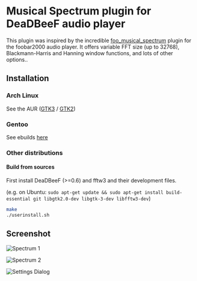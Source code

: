 Musical Spectrum plugin for DeaDBeeF audio player
====================

This plugin was inspired by the incredible [foo_musical_spectrum](https://wiki.hydrogenaud.io/index.php?title=Foobar2000:Components/Musical_Spectrum_(foo_musical_spectrum)) plugin for the foobar2000 audio player. It offers variable FFT size (up to 32768), Blackmann-Harris and Hanning window functions, and lots of other options..

## Installation

### Arch Linux
See the AUR ([GTK3](https://aur.archlinux.org/packages/deadbeef-plugin-musical-spectrum-gtk3-git/) /
[GTK2](https://aur.archlinux.org/packages/deadbeef-plugin-musical-spectrum-gtk2-git/))

### Gentoo
See ebuilds [here](https://github.com/megabaks/stuff/tree/master/media-plugins/deadbeef-musical-spectrum)

### Other distributions
#### Build from sources
First install DeaDBeeF (>=0.6) and fftw3 and their development files.

(e.g. on Ubuntu: ```sudo apt-get update && sudo apt-get install build-essential git libgtk2.0-dev libgtk-3-dev libfftw3-dev```)


```bash
make
./userinstall.sh
```

## Screenshot

![Spectrum 1](https://user-images.githubusercontent.com/6108388/70710858-6f132880-1ce0-11ea-9b8e-85cfa711eda8.png)

![Spectrum 2](https://user-images.githubusercontent.com/6108388/71197942-048b5b00-2293-11ea-82fb-b7d2dc80d839.png)

![Settings Dialog](https://user-images.githubusercontent.com/6108388/71197745-95156b80-2292-11ea-9960-a2707d4864d0.png)
